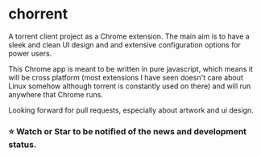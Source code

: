 chorrent
=========

A torrent client project as a Chrome extension. The main aim is to have a sleek and clean UI design and and extensive configuration options for power users.

This Chrome app is meant to be written in pure javascript, which means it will be cross platform (most extensions I have seen doesn't care about Linux somehow although torrent is constantly used on there) and will run anywhere that Chrome runs.

Looking forward for pull requests, especially about artwork and ui design.

### :star: Watch or Star to be notified of the news and development status.

